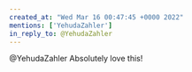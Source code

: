 ```yaml
---
created_at: "Wed Mar 16 00:47:45 +0000 2022"
mentions: ['YehudaZahler']
in_reply_to: @YehudaZahler
---
```


@YehudaZahler Absolutely love this!